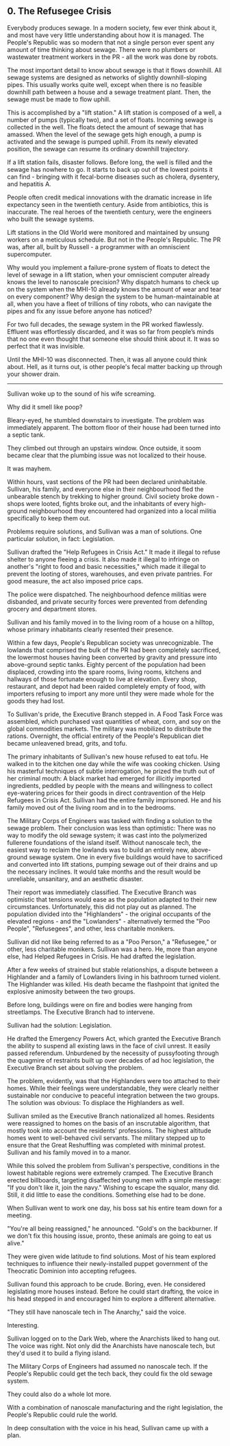 ## 0. The Refusegee Crisis

Everybody produces sewage. In a modern society, few ever think about it, and most have very little understanding about how it is managed. The People's Republic was so modern that not a single person ever spent any amount of time thinking about sewage. There were no plumbers or wastewater treatment workers in the PR - all the work was done by robots.

The most important detail to know about sewage is that it flows downhill. All sewage systems are designed as networks of slightly downhill-sloping pipes. This usually works quite well, except when there is no feasible downhill path between a house and a sewage treatment plant. Then, the sewage must be made to flow uphill. 

This is accomplished by a "lift station." A lift station is composed of a well, a number of pumps (typically two), and a set of floats. Incoming sewage is collected in the well. The floats detect the amount of sewage that has amassed. When the level of the sewage gets high enough, a pump is activated and the sewage is pumped uphill. From its newly elevated position, the sewage can resume its ordinary downhill trajectory.

If a lift station fails, disaster follows. Before long, the well is filled and the sewage has nowhere to go. It starts to back up out of the lowest points it can find - bringing with it fecal-borne diseases such as cholera, dysentery, and hepatitis A.

People often credit medical innovations with the dramatic increase in life expectancy seen in the twentieth century. Aside from antibiotics, this is inaccurate. The real heroes of the twentieth century, were the engineers who built the sewage systems.

Lift stations in the Old World were monitored and maintained by unsung workers on a meticulous schedule. But not in the People's Republic. The PR was, after all, built by Russell - a programmer with an omniscient supercomputer.

Why would you implement a failure-prone system of floats to detect the level of sewage in a lift station, when your omniscient computer already knows the level to nanoscale precision? Why dispatch humans to check up on the system when the MHI-10 already knows the amount of wear and tear on every component? Why design the system to be human-maintainable at all, when you have a fleet of trillions of tiny robots, who can navigate the pipes and fix any issue before anyone has noticed?

For two full decades, the sewage system in the PR worked flawlessly. Effluent was effortlessly discarded, and it was so far from people’s minds that no one even thought that someone else should think about it. It was so perfect that it was invisible.

Until the MHI-10 was disconnected. Then, it was all anyone could think about. Hell, as it turns out, is other people's fecal matter backing up through your shower drain.

---

Sullivan woke up to the sound of his wife screaming.

Why did it smell like poop?

Bleary-eyed, he stumbled downstairs to investigate. The problem was immediately apparent. The bottom floor of their house had been turned into a septic tank.

They climbed out through an upstairs window. Once outside, it soom became clear that the plumbing issue was not localized to their house.

It was mayhem.

Within hours, vast sections of the PR had been declared uninhabitable. Sullivan, his family, and everyone else in their neighbourhood fled the unbearable stench by trekking to higher ground. Civil society broke down - shops were looted, fights broke out, and the inhabitants of every high-ground neighbourhood they encountered had organized into a local militia specifically to keep them out.

Problems require solutions, and Sullivan was a man of solutions. One particular solution, in fact: Legislation. 

Sullivan drafted the "Help Refugees in Crisis Act." It made it illegal to refuse shelter to anyone fleeing a crisis. It also made it illegal to infringe on another's "right to food and basic necessities," which made it illegal to prevent the looting of stores, warehouses, and even private pantries. For good measure, the act also imposed price caps.

The police were dispatched. The neighbourhood defence militias were disbanded, and private security forces were prevented from defending grocery and department stores.

Sullivan and his family moved in to the living room of a house on a hilltop, whose primary inhabitants clearly resented their presence.

Within a few days, People's Republican society was unrecognizable. The lowlands that comprised the bulk of the PR had been completely sacrificed, the lowermost houses having been converted by gravity and pressure into above-ground septic tanks. Eighty percent of the population had been displaced, crowding into the spare rooms, living rooms, kitchens and hallways of those fortunate enough to live at elevation. Every shop, restaurant, and depot had been raided completely empty of food, with importers refusing to import any more until they were made whole for the goods they had lost.

To Sullivan's pride, the Executive Branch stepped in. A Food Task Force was assembled, which purchased vast quantities of wheat, corn, and soy on the global commodities markets. The military was mobilized to distribute the rations. Overnight, the official entirety of the People's Republican diet became unleavened bread, grits, and tofu.

The primary inhabitants of Sullivan's new house refused to eat tofu. He walked in to the kitchen one day while the wife was cooking chicken. Using his masterful techniques of subtle interrogation, he prized the truth out of her criminal mouth: A black market had emerged for illicitly imported ingredients, peddled by people with the means and willingness to collect eye-watering prices for their goods in direct contravention of the Help Refugees in Crisis Act. 
Sullivan had the entire family imprisoned. He and his family moved out of the living room and in to the bedrooms.

The Military Corps of Engineers was tasked with finding a solution to the sewage problem. Their conclusion was less than optimistic: There was no way to modify the old sewage system; it was cast into the polymerized fullerene foundations of the island itself. Without nanoscale tech, the easiest way to reclaim the lowlands was to build an entirely new, above-ground sewage system. One in every five buildings would have to sacrificed and converted into lift stations, pumping sewage out of their drains and up the necessary inclines. It would take months and the result would be unreliable, unsanitary, and an aesthetic disaster.

Their report was immediately classified. The Executive Branch was optimistic that tensions would ease as the population adapted to their new circumstances. Unfortunately, this did not play out as planned. The population divided into the "Highlanders" - the original occupants of the elevated regions - and the "Lowlanders" - alternatively termed the "Poo People", "Refusegees", and other, less charitable monikers.

Sullivan did not like being referred to as a "Poo Person," a "Refusegee," or other, less charitable monikers. Sullivan was a hero. He, more than anyone else, had Helped Refugees in Crisis. He had drafted the legislation.

After a few weeks of strained but stable relationships, a dispute between a Highlander and a family of Lowlanders living in his bathroom turned violent. The Highlander was killed. His death became the flashpoint that ignited the explosive animosity between the two groups. 

Before long, buildings were on fire and bodies were hanging from streetlamps. The Executive Branch had to intervene.

Sullivan had the solution: Legislation.

He drafted the Emergency Powers Act, which granted the Executive Branch the ability to suspend all existing laws in the face of civil unrest. It easily passed referendum. Unburdened by the necessity of pussyfooting through the quagmire of restraints built up over decades of ad hoc legislation, the Executive Branch set about solving the problem.

The problem, evidently, was that the Highlanders were too attached to their homes. While their feelings were understandable, they were clearly neither sustainable nor conducive to peaceful integration between the two groups. The solution was obvious: To displace the Highlanders as well.

Sullivan smiled as the Executive Branch nationalized all homes. Residents were reassigned to homes on the basis of an inscrutable algorithm, that mostly took into account the residents' professions. The highest altitude homes went to well-behaved civil servants. The military stepped up to ensure that the Great Reshuffling was completed with minimal protest. Sullivan and his family moved in to a manor.

While this solved the problem from Sullivan's perspective, conditions in the lowest habitable regions were extremely cramped. The Executive Branch erected billboards, targeting disaffected young men with a simple message: "If you don't like it, join the navy." Wishing to escape the squalor, many did. Still, it did little to ease the conditions. Something else had to be done.

When Sullivan went to work one day, his boss sat his entire team down for a meeting.

"You're all being reassigned," he announced. "Gold's on the backburner. If we don't fix this housing issue, pronto, these animals are going to eat us alive."

They were given wide latitude to find solutions. Most of his team explored techniques to influence their newly-installed puppet government of the Theocratic Dominion into accepting refugees.

Sullivan found this approach to be crude. Boring, even. He considered legislating more houses instead. Before he could start drafting, the voice in his head stepped in and encouraged him to explore a different alternative.

"They still have nanoscale tech in The Anarchy," said the voice.

Interesting.

Sullivan logged on to the Dark Web, where the Anarchists liked to hang out. The voice was right. Not only did the Anarchists have nanoscale tech, but they'd used it to build a flying island.

The Military Corps of Engineers had assumed no nanoscale tech. If the People's Republic could get the tech back, they could fix the old sewage system.

They could also do a whole lot more.

With a combination of nanoscale manufacturing and the right legislation, the People's Republic could rule the world.

In deep consultation with the voice in his head, Sullivan came up with a plan.
